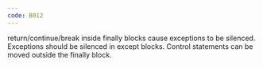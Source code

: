 ```yaml
---
code: B012
---
```


return/continue/break inside finally blocks cause exceptions to be silenced. Exceptions should be silenced in except blocks. Control statements can be moved outside the finally block.